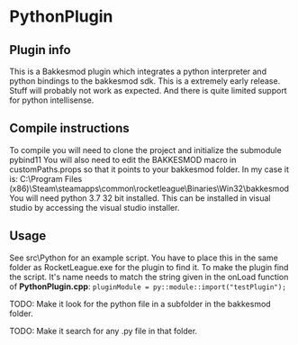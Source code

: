 # PythonPlugin

## Plugin info
This is a Bakkesmod plugin which integrates a python interpreter and python bindings to the bakkesmod sdk. This is a extremely early release. Stuff will probably not work as expected. And there is quite limited support for python intellisense.


## Compile instructions
To compile you will need to clone the project and initialize the submodule pybind11
You will also need to edit the BAKKESMOD macro in customPaths.props so that it points to your bakkesmod folder. 
 In my case it is: C:\Program Files (x86)\Steam\steamapps\common\rocketleague\Binaries\Win32\bakkesmod
You will need python 3.7 32 bit installed. This can be installed in visual studio by accessing the visual studio installer.

## Usage
See src\Python for an example script. You have to place this in the same folder as RocketLeague.exe for the plugin to find it.
To make the plugin find the script. It's name needs to match the string given in the onLoad function of **PythonPlugin.cpp**: `pluginModule = py::module::import("testPlugin");` 

TODO: Make it look for the python file in a subfolder in the bakkesmod folder.

TODO: Make it search for any .py file in that folder.

